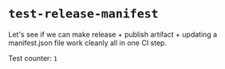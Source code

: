 # `test-release-manifest`

Let's see if we can make release + publish artifact + updating a manifest.json file work cleanly all in one CI step.

Test counter: `1`
